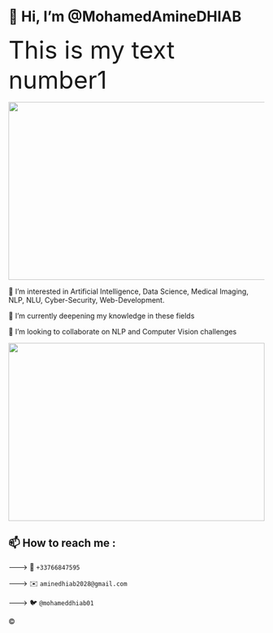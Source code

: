 # 👋 Hi, I’m @MohamedAmineDHIAB 

 <font size="1000"> This is my text number1</font> 

<p align="center">
  
  <kbd>
  
  <img  width="900" height="350" src="https://64.media.tumblr.com/9ea4ce9dfc649eaff5f972e1a987c260/tumblr_nq32n3TIae1ur2po4o1_500.gifv">
  </kbd>
</p>



👀 I’m interested in Artificial Intelligence, Data Science, Medical Imaging, NLP, NLU, Cyber-Security, Web-Development. 

🌱 I’m currently deepening my knowledge in these fields

💞️ I’m looking to collaborate on NLP and Computer Vision challenges 

<p align="center">
  <kbd>
  
  <img  width="100%" height="350" src="https://user-images.githubusercontent.com/85687148/133894550-7d7bfb73-04f7-4b98-9ba9-179278b6efef.gif">
  </kbd>
</p>


## 📫 How to reach me :

---> 📱 `+33766847595`

---> ✉️ `aminedhiab2028@gmail.com`

---> 🐦 `@mohameddhiab01`




©️
  


<!---
MohamedAmineDHIAB/MohamedAmineDHIAB is a ✨ special ✨ repository because its `README.md` (this file) appears on your GitHub profile.
You can click the Preview link to take a look at your changes.
--->
